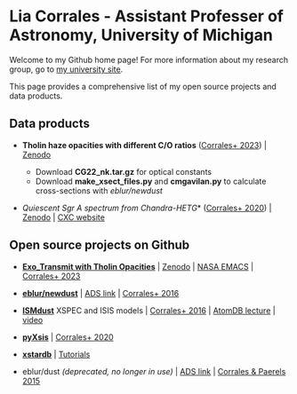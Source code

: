# Lia Corrales - Assistant Professer of Astronomy, University of Michigan

Welcome to my Github home page! For more information about my research group, go to [my university site](https://sites.lsa.umich.edu/liacorrales/).

This page provides a comprehensive list of my open source projects and data products.

## Data products

- **Tholin haze opacities with different C/O ratios** ([Corrales+ 2023](https://ui.adsabs.harvard.edu/abs/2023ApJ...943L..26C/abstract)) | [Zenodo](https://zenodo.org/records/7500026)
  - Download **CG22_nk.tar.gz** for optical constants
  - Download **make_xsect_files.py** and **cmgavilan.py** to calculate cross-sections with *eblur/newdust*

- **Quiescent Sgr A* spectrum from Chandra-HETG** ([Corrales+ 2020](https://ui.adsabs.harvard.edu/abs/2020ApJ...891...71C/abstract)) | [Zenodo](https://zenodo.org/records/3671413) | [CXC website](https://cxc.cfa.harvard.edu/cda/Contrib/2020/CORR1/)

## Open source projects on Github

- [**Exo_Transmit with Tholin Opacities**](https://github.com/eblur/Exo_Transmit/tree/expand-on-teal) | [Zenodo](https://zenodo.org/records/7500026) | [NASA EMACS](https://emac.gsfc.nasa.gov?cid=2310-004) | [Corrales+ 2023](https://ui.adsabs.harvard.edu/abs/2023ApJ...943L..26C/abstract)

- [**eblur/newdust**](https://github.com/eblur/newdust) | [ADS link](https://ui.adsabs.harvard.edu/abs/2023zndo...7500048C/abstract) | [Corrales+ 2016](https://ui.adsabs.harvard.edu/abs/2016MNRAS.458.1345C/abstract)

- [**ISMdust**](https://github.com/eblur/ismdust) XSPEC and ISIS models | [Corrales+ 2016](https://ui.adsabs.harvard.edu/abs/2016MNRAS.458.1345C/abstract) | [AtomDB lecture](https://zenodo.org/records/3973086) | [video](https://youtu.be/FjMQa2ZWZuo)

- [**pyXsis**](https://github.com/eblur/pyxsis) | [Corrales+ 2020](https://ui.adsabs.harvard.edu/abs/2020ApJ...891...71C/abstract)

- [**xstardb**](https://github.com/eblur/xstardb) | [Tutorials](https://github.com/eblur/xstardb-tutorials)

- eblur/dust *(deprecated, no longer in use)* | [ADS link](https://ui.adsabs.harvard.edu/abs/2016pyas.confE..12C/abstract) | [Corrales & Paerels 2015](https://ui.adsabs.harvard.edu/abs/2015MNRAS.453.1121C/abstract)
